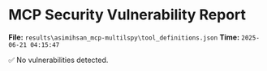 # MCP Security Vulnerability Report
**File:** `results\asimihsan_mcp-multilspy\tool_definitions.json`
**Time:** `2025-06-21 04:15:47`

✅ No vulnerabilities detected.